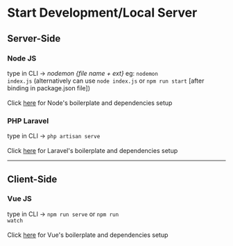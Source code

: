 # Start Development/Local Server
## Server-Side
### Node JS
type in CLI -> <i>nodemon {file name + ext}</i> eg: <code>nodemon index.js</code> (alternatively can use <code>node index.js</code> or <code>npm run start</code> [after binding in package.json file])
<br/><br/>
Click <a href="https://nodejs.org/en/docs/guides/getting-started-guide/">here<a> for Node's boilerplate and dependencies setup

### PHP Laravel
type in CLI -> <code>php artisan serve</code>
<br/><br/>
Click <a href="https://laravel.com/docs/4.2/quick">here<a> for Laravel's boilerplate and dependencies setup


<hr/>

## Client-Side
### Vue JS
type in CLI -> <code>npm run serve</code> or <code>npm run watch</code>
<br/><br/>
Click <a href="https://vuejs.org/guide/quick-start.html">here<a> for Vue's boilerplate and dependencies setup
